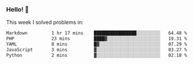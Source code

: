 ### Hello! 👋

This week I solved problems in:

<!--START_SECTION:waka-->

```txt
Markdown         1 hr 17 mins    ████████████████░░░░░░░░░   64.48 %
PHP              23 mins         ████▓░░░░░░░░░░░░░░░░░░░░   19.31 %
YAML             8 mins          █▓░░░░░░░░░░░░░░░░░░░░░░░   07.29 %
JavaScript       3 mins          ▓░░░░░░░░░░░░░░░░░░░░░░░░   03.27 %
Python           2 mins          ▓░░░░░░░░░░░░░░░░░░░░░░░░   02.18 %
```

<!--END_SECTION:waka-->
